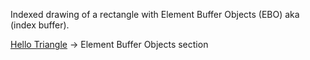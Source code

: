 Indexed drawing of a rectangle with Element Buffer Objects (EBO) aka (index buffer).

[Hello Triangle](https://learnopengl.com/Getting-started/Hello-Triangle) -> Element Buffer Objects section